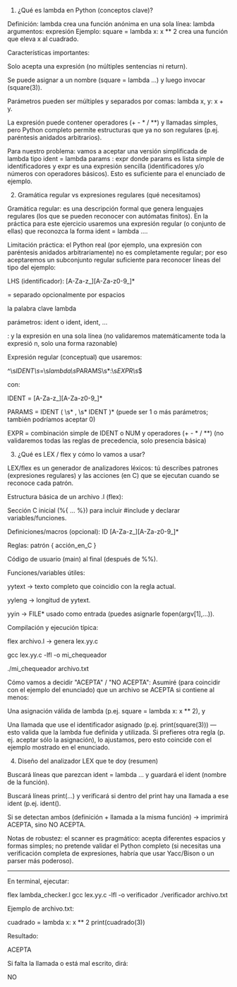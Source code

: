 1) ¿Qué es lambda en Python (conceptos clave)?

Definición: lambda crea una función anónima en una sola línea:
lambda argumentos: expresión
Ejemplo: square = lambda x: x ** 2 crea una función que eleva x al cuadrado.

Características importantes:

Solo acepta una expresión (no múltiples sentencias ni return).

Se puede asignar a un nombre (square = lambda ...) y luego invocar (square(3)).

Parámetros pueden ser múltiples y separados por comas: lambda x, y: x + y.

La expresión puede contener operadores (+ - * / **) y llamadas simples, pero Python completo permite estructuras que ya no son regulares (p.ej. paréntesis anidados arbitrarios).

Para nuestro problema: vamos a aceptar una versión simplificada de lambda tipo ident = lambda params : expr donde params es lista simple de identificadores y expr es una expresión sencilla (identificadores y/o números con operadores básicos). Esto es suficiente para el enunciado de ejemplo.

2) Gramática regular vs expresiones regulares (qué necesitamos)

Gramática regular: es una descripción formal que genera lenguajes regulares (los que se pueden reconocer con autómatas finitos). En la práctica para este ejercicio usaremos una expresión regular (o conjunto de ellas) que reconozca la forma ident = lambda ....

Limitación práctica: el Python real (por ejemplo, una expresión con paréntesis anidados arbitrariamente) no es completamente regular; por eso aceptaremos un subconjunto regular suficiente para reconocer líneas del tipo del ejemplo:

LHS (identificador): [A-Za-z_][A-Za-z0-9_]*

= separado opcionalmente por espacios

la palabra clave lambda

parámetros: ident o ident, ident, ...

: y la expresión en una sola línea (no validaremos matemáticamente toda la expresió n, solo una forma razonable)

Expresión regular (conceptual) que usaremos:

^\s*IDENT\s*=\s*lambda\s*PARAMS\s*:\s*EXPR\s*$


con:

IDENT = [A-Za-z_][A-Za-z0-9_]*

PARAMS = IDENT ( \s* , \s* IDENT )* (puede ser 1 o más parámetros; también podríamos aceptar 0)

EXPR = combinación simple de IDENT o NUM y operadores (+ - * / **) (no validaremos todas las reglas de precedencia, solo presencia básica)

3) ¿Qué es LEX / flex y cómo lo vamos a usar?

LEX/flex es un generador de analizadores léxicos: tú describes patrones (expresiones regulares) y las acciones (en C) que se ejecutan cuando se reconoce cada patrón.

Estructura básica de un archivo .l (flex):

Sección C inicial (%{ ... %}) para incluir #include y declarar variables/funciones.

Definiciones/macros (opcional): ID [A-Za-z_][A-Za-z0-9_]*

Reglas: patrón { acción_en_C }

Código de usuario (main) al final (después de %%).

Funciones/variables útiles:

yytext → texto completo que coincidio con la regla actual.

yyleng → longitud de yytext.

yyin → FILE* usado como entrada (puedes asignarle fopen(argv[1],...)).

Compilación y ejecución típica:

flex archivo.l → genera lex.yy.c

gcc lex.yy.c -lfl -o mi_chequeador

./mi_chequeador archivo.txt

Cómo vamos a decidir "ACEPTA" / "NO ACEPTA":
Asumiré (para coincidir con el ejemplo del enunciado) que un archivo se ACEPTA si contiene al menos:

Una asignación válida de lambda (p.ej. square = lambda x: x ** 2), y

Una llamada que use el identificador asignado (p.ej. print(square(3))) — esto valida que la lambda fue definida y utilizada.
Si prefieres otra regla (p. ej. aceptar sólo la asignación), lo ajustamos, pero esto coincide con el ejemplo mostrado en el enunciado.

4) Diseño del analizador LEX que te doy (resumen)

Buscará líneas que parezcan ident = lambda ... y guardará el ident (nombre de la función).

Buscará líneas print(...) y verificará si dentro del print hay una llamada a ese ident (p.ej. ident().

Si se detectan ambos (definición + llamada a la misma función) -> imprimirá ACEPTA, sino NO ACEPTA.

Notas de robustez: el scanner es pragmático: acepta diferentes espacios y formas simples; no pretende validar el Python completo (si necesitas una verificación completa de expresiones, habría que usar Yacc/Bison o un parser más poderoso).


---



En terminal, ejecutar:

flex lambda_checker.l
gcc lex.yy.c -lfl -o verificador
./verificador archivo.txt


Ejemplo de archivo.txt:

cuadrado = lambda x: x ** 2
print(cuadrado(3))


Resultado:

ACEPTA


Si falta la llamada o está mal escrito, dirá:

NO
